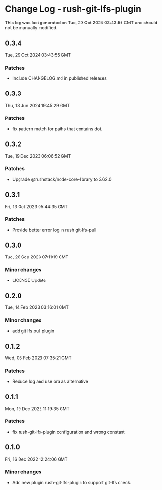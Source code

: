 # Change Log - rush-git-lfs-plugin

This log was last generated on Tue, 29 Oct 2024 03:43:55 GMT and should not be manually modified.

## 0.3.4
Tue, 29 Oct 2024 03:43:55 GMT

### Patches

- Include CHANGELOG.md in published releases

## 0.3.3
Thu, 13 Jun 2024 19:45:29 GMT

### Patches

- fix pattern match for paths that contains dot.

## 0.3.2
Tue, 19 Dec 2023 06:06:52 GMT

### Patches

- Upgrade @rushstack/node-core-library to 3.62.0

## 0.3.1
Fri, 13 Oct 2023 05:44:35 GMT

### Patches

- Provide better error log in rush git-lfs-pull

## 0.3.0
Tue, 26 Sep 2023 07:11:19 GMT

### Minor changes

- LICENSE Update

## 0.2.0
Tue, 14 Feb 2023 03:16:01 GMT

### Minor changes

- add git lfs pull plugin

## 0.1.2
Wed, 08 Feb 2023 07:35:21 GMT

### Patches

- Reduce log and use ora as alternative

## 0.1.1
Mon, 19 Dec 2022 11:19:35 GMT

### Patches

- fix rush-git-lfs-plugin configuration and wrong constant

## 0.1.0
Fri, 16 Dec 2022 12:24:06 GMT

### Minor changes

- Add new plugin rush-git-lfs-plugin to support git-lfs check.

